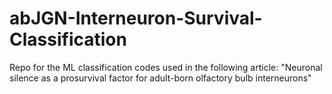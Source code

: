 # abJGN-Interneuron-Survival-Classification
Repo for the ML classification codes used in the following article: "Neuronal silence as a prosurvival factor for adult-born olfactory bulb interneurons"
